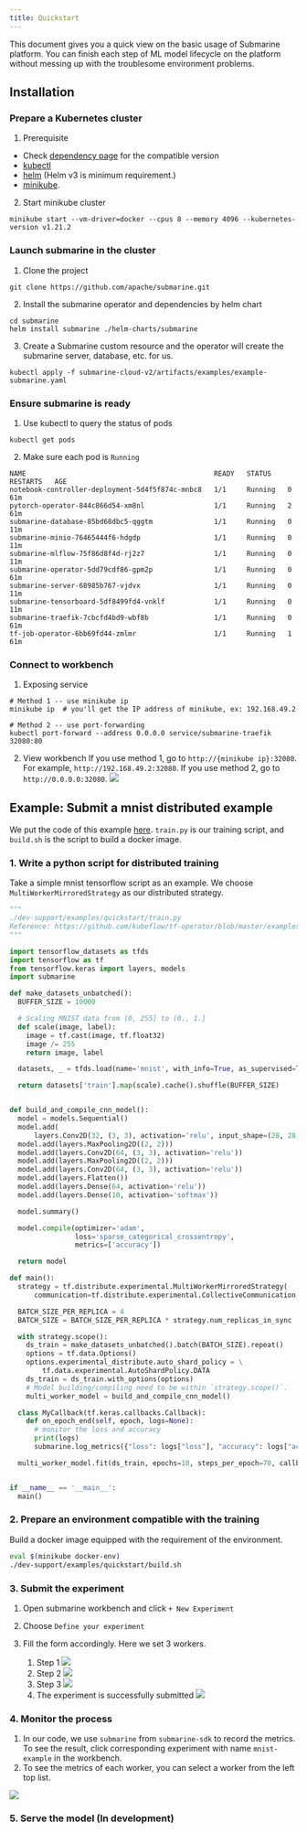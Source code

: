 ```yaml
---
title: Quickstart
---
```


<!--
Licensed to the Apache Software Foundation (ASF) under one
or more contributor license agreements.  See the NOTICE file
distributed with this work for additional information
regarding copyright ownership.  The ASF licenses this file
to you under the Apache License, Version 2.0 (the
"License"); you may not use this file except in compliance
with the License.  You may obtain a copy of the License at

  http://www.apache.org/licenses/LICENSE-2.0

Unless required by applicable law or agreed to in writing,
software distributed under the License is distributed on an
"AS IS" BASIS, WITHOUT WARRANTIES OR CONDITIONS OF ANY
KIND, either express or implied.  See the License for the
specific language governing permissions and limitations
under the License.
-->

This document gives you a quick view on the basic usage of Submarine platform. You can finish each step of ML model lifecycle on the platform without messing up with the troublesome environment problems.

## Installation

### Prepare a Kubernetes cluster

1. Prerequisite

- Check [dependency page](https://github.com/apache/submarine/blob/master/website/docs/devDocs/Dependencies.md) for the compatible version
- [kubectl](https://kubernetes.io/docs/tasks/tools/install-kubectl/)
- [helm](https://helm.sh/docs/intro/install/) (Helm v3 is minimum requirement.)
- [minikube](https://minikube.sigs.k8s.io/docs/start/).

2. Start minikube cluster
```
minikube start --vm-driver=docker --cpus 8 --memory 4096 --kubernetes-version v1.21.2
```

### Launch submarine in the cluster

1. Clone the project
```
git clone https://github.com/apache/submarine.git
```

2. Install the submarine operator and dependencies by helm chart
```
cd submarine
helm install submarine ./helm-charts/submarine
```

3. Create a Submarine custom resource and the operator will create the submarine server, database, etc. for us.
```
kubectl apply -f submarine-cloud-v2/artifacts/examples/example-submarine.yaml
```

### Ensure submarine is ready

1. Use kubectl to query the status of pods
```
kubectl get pods
```

2. Make sure each pod is `Running`
```
NAME                                              READY   STATUS    RESTARTS   AGE
notebook-controller-deployment-5d4f5f874c-mnbc8   1/1     Running   0          61m
pytorch-operator-844c866d54-xm8nl                 1/1     Running   2          61m
submarine-database-85bd68dbc5-qggtm               1/1     Running   0          11m
submarine-minio-76465444f6-hdgdp                  1/1     Running   0          11m
submarine-mlflow-75f86d8f4d-rj2z7                 1/1     Running   0          11m
submarine-operator-5dd79cdf86-gpm2p               1/1     Running   0          61m
submarine-server-68985b767-vjdvx                  1/1     Running   0          11m
submarine-tensorboard-5df8499fd4-vnklf            1/1     Running   0          11m
submarine-traefik-7cbcfd4bd9-wbf8b                1/1     Running   0          61m
tf-job-operator-6bb69fd44-zmlmr                   1/1     Running   1          61m
```

### Connect to workbench

1. Exposing service
  ```
  # Method 1 -- use minikube ip
  minikube ip  # you'll get the IP address of minikube, ex: 192.168.49.2

  # Method 2 -- use port-forwarding
  kubectl port-forward --address 0.0.0.0 service/submarine-traefik 32080:80
  ```

2. View workbench
  If you use method 1, go to `http://{minikube ip}:32080`. For example, `http://192.168.49.2:32080`. If you use method 2, go to `http://0.0.0.0:32080`.
  ![](/img/quickstart-worbench.png)

## Example: Submit a mnist distributed example

We put the code of this example [here](https://github.com/apache/submarine/tree/master/dev-support/examples/quickstart). `train.py` is our training script, and `build.sh` is the script to build a docker image.

### 1. Write a python script for distributed training

Take a simple mnist tensorflow script as an example. We choose `MultiWorkerMirroredStrategy` as our distributed strategy.

```python
"""
./dev-support/examples/quickstart/train.py
Reference: https://github.com/kubeflow/tf-operator/blob/master/examples/v1/distribution_strategy/keras-API/multi_worker_strategy-with-keras.py
"""

import tensorflow_datasets as tfds
import tensorflow as tf
from tensorflow.keras import layers, models
import submarine

def make_datasets_unbatched():
  BUFFER_SIZE = 10000

  # Scaling MNIST data from (0, 255] to (0., 1.]
  def scale(image, label):
    image = tf.cast(image, tf.float32)
    image /= 255
    return image, label

  datasets, _ = tfds.load(name='mnist', with_info=True, as_supervised=True)

  return datasets['train'].map(scale).cache().shuffle(BUFFER_SIZE)


def build_and_compile_cnn_model():
  model = models.Sequential()
  model.add(
      layers.Conv2D(32, (3, 3), activation='relu', input_shape=(28, 28, 1)))
  model.add(layers.MaxPooling2D((2, 2)))
  model.add(layers.Conv2D(64, (3, 3), activation='relu'))
  model.add(layers.MaxPooling2D((2, 2)))
  model.add(layers.Conv2D(64, (3, 3), activation='relu'))
  model.add(layers.Flatten())
  model.add(layers.Dense(64, activation='relu'))
  model.add(layers.Dense(10, activation='softmax'))

  model.summary()

  model.compile(optimizer='adam',
                loss='sparse_categorical_crossentropy',
                metrics=['accuracy'])

  return model

def main():
  strategy = tf.distribute.experimental.MultiWorkerMirroredStrategy(
      communication=tf.distribute.experimental.CollectiveCommunication.AUTO)

  BATCH_SIZE_PER_REPLICA = 4
  BATCH_SIZE = BATCH_SIZE_PER_REPLICA * strategy.num_replicas_in_sync

  with strategy.scope():
    ds_train = make_datasets_unbatched().batch(BATCH_SIZE).repeat()
    options = tf.data.Options()
    options.experimental_distribute.auto_shard_policy = \
        tf.data.experimental.AutoShardPolicy.DATA
    ds_train = ds_train.with_options(options)
    # Model building/compiling need to be within `strategy.scope()`.
    multi_worker_model = build_and_compile_cnn_model()

  class MyCallback(tf.keras.callbacks.Callback):
    def on_epoch_end(self, epoch, logs=None):
      # monitor the loss and accuracy
      print(logs)
      submarine.log_metrics({"loss": logs["loss"], "accuracy": logs["accuracy"]}, epoch)

  multi_worker_model.fit(ds_train, epochs=10, steps_per_epoch=70, callbacks=[MyCallback()])


if __name__ == '__main__':
  main()
```

### 2. Prepare an environment compatible with the training
Build a docker image equipped with the requirement of the environment.

```bash
eval $(minikube docker-env)
./dev-support/examples/quickstart/build.sh
```

### 3. Submit the experiment

1. Open submarine workbench and click `+ New Experiment`
2. Choose `Define your experiment`
3. Fill the form accordingly. Here we set 3 workers.

    1. Step 1
    ![](/img/quickstart-submit-1-0-7-0.png)
    2. Step 2
    ![](/img/quickstart-submit-2-0-7-0.png)
    3. Step 3
    ![](/img/quickstart-submit-3-0-7-0.png)
    4. The experiment is successfully submitted
    ![](/img/quickstart-submit-4-0-7-0.png)

### 4. Monitor the process

1. In our code, we use `submarine` from `submarine-sdk` to record the metrics. To see the result, click corresponding experiment with name `mnist-example` in the workbench.
2. To see the metrics of each worker, you can select a worker from the left top list.

![](/img/quickstart-ui-0-7-0.png)

### 5. Serve the model (In development)
